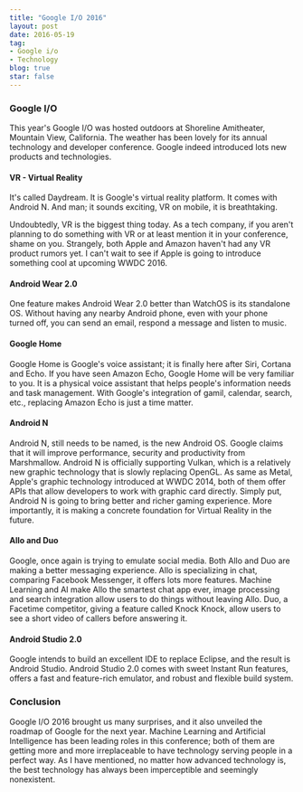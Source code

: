 ```yaml
---
title: "Google I/O 2016"
layout: post
date: 2016-05-19
tag:
- Google i/o
- Technology
blog: true
star: false
---
```


### Google I/O

This year's Google I/O was hosted outdoors at Shoreline Amitheater, Mountain View, California. The weather has been lovely for its annual technology and developer conference. Google indeed introduced lots new products and technologies.

#### VR - Virtual Reality

It's called Daydream. It is Google's virtual reality platform. It comes with Android N. And man; it sounds exciting, VR on mobile, it is breathtaking.

Undoubtedly, VR is the biggest thing today. As a tech company, if you aren't planning to do something with VR or at least mention it in your conference, shame on you. Strangely, both Apple and Amazon haven't had any VR product rumors yet. I can't wait to see if Apple is going to introduce something cool at upcoming WWDC 2016.

#### Android Wear 2.0

One feature makes Android Wear 2.0 better than WatchOS is its standalone OS. Without having any nearby Android phone, even with your phone turned off, you can send an email, respond a message and listen to music.

#### Google Home

Google Home is Google's voice assistant; it is finally here after Siri, Cortana and Echo. If you have seen Amazon Echo, Google Home will be very familiar to you. It is a physical voice assistant that helps people's information needs and task management. With Google's integration of gamil, calendar, search, etc., replacing Amazon Echo is just a time matter.

#### Android N

Android N, still needs to be named, is the new Android OS. Google claims that it will improve performance, security and productivity from Marshmallow. Android N is officially supporting Vulkan, which is a relatively new graphic technology that is slowly replacing OpenGL. As same as Metal, Apple's graphic technology introduced at WWDC 2014, both of them offer APIs that allow developers to work with graphic card directly. Simply put, Android N is going to bring better and richer gaming experience. More importantly, it is making a concrete foundation for Virtual Reality in the future.

#### Allo and Duo

Google, once again is trying to emulate social media. Both Allo and Duo are making a better messaging experience. Allo is specializing in chat, comparing Facebook Messenger, it offers lots more features. Machine Learning and AI make Allo the smartest chat app ever, image processing and search integration allow users to do things without leaving Allo. Duo, a Facetime competitor, giving a feature called Knock Knock, allow users to see a short video of callers before answering it.

#### Android Studio 2.0

Google intends to build an excellent IDE to replace Eclipse, and the result is Android Studio. Android Studio 2.0 comes with sweet Instant Run features, offers a fast and feature-rich emulator, and robust and flexible build system.

### Conclusion

Google I/O 2016 brought us many surprises, and it also unveiled the roadmap of Google for the next year. Machine Learning and Artificial Intelligence has been leading roles in this conference; both of them are getting more and more irreplaceable to have technology serving people in a perfect way. As I have mentioned, no matter how advanced technology is, the best technology has always been imperceptible and seemingly nonexistent.
